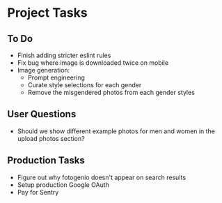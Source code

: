 # Project Tasks

## To Do
- Finish adding stricter eslint rules
- Fix bug where image is downloaded twice on mobile
- Image generation:
  - Prompt engineering
  - Curate style selections for each gender
  - Remove the misgendered photos from each gender styles

## User Questions
- Should we show different example photos for men and women in the upload photos section?

## Production Tasks
- Figure out why fotogenio doesn't appear on search results
- Setup production Google OAuth
- Pay for Sentry
